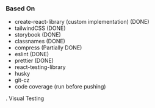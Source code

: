 ### Based On

- create-react-library (custom implementation) (DONE)
- tailwindCSS (DONE)
- storybook (DONE)
- classnames (DONE)
- compress (Partially DONE)
- eslint (DONE)
- prettier (DONE)
- react-testing-library
- husky
- git-cz
- code coverage (run before pushing)

.
Visual Testing
